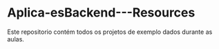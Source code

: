 # Aplica-esBackend---Resources
Este repositorio contém todos os projetos de exemplo dados durante as aulas.
